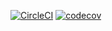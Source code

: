 [![CircleCI](https://circleci.com/gh/hadeoh/Banka.svg?style=svg)](https://circleci.com/gh/hadeoh/Banka) [![codecov](https://codecov.io/gh/hadeoh/Banka/branch/develop/graph/badge.svg)](https://codecov.io/gh/hadeoh/Banka)